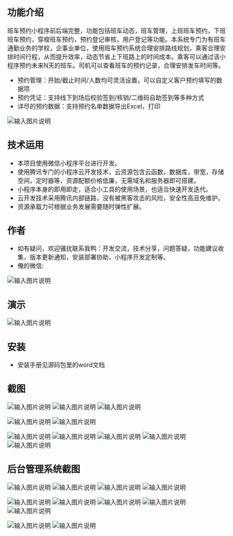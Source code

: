 ## 功能介绍 
    
班车预约小程序前后端完整，功能包括班车动态，班车管理，上班班车预约，下班班车预约，穿梭班车预约，预约登记审核，用户登记等功能。本系统专门为有班车通勤业务的学校，企事业单位，使用班车预约系统合理安排路线规划，乘客合理安排时间行程，从而提升效率，动态节省上下班路上的时间成本。乘客可以通过该小程序预约未来N天的班车。司机可以查看班车的预约记录，合理安排发车时间等。

- 预约管理：开始/截止时间/人数均可灵活设置，可以自定义客户预约填写的数据项
- 预约凭证：支持线下到场后校验签到/核销/二维码自助签到等多种方式
- 详尽的预约数据：支持预约名单数据导出Excel，打印

 ![输入图片说明](demo/%E4%BA%8C%E7%BB%B4%E7%A0%81.png)

## 技术运用
- 本项目使用微信小程序平台进行开发。
- 使用腾讯专门的小程序云开发技术，云资源包含云函数，数据库，带宽，存储空间，定时器等，资源配额价格低廉，无需域名和服务器即可搭建。
- 小程序本身的即用即走，适合小工具的使用场景，也适合快速开发迭代。
- 云开发技术采用腾讯内部链路，没有被黑客攻击的风险，安全性高且免维护。
- 资源承载力可根据业务发展需要随时弹性扩展。  



## 作者
- 如有疑问，欢迎骚扰联系我鸭：开发交流，技术分享，问题答疑，功能建议收集，版本更新通知，安装部署协助，小程序开发定制等。
- 俺的微信:
 
 ![输入图片说明](demo/author-base.png)



## 演示 
 
 
 ![输入图片说明](demo/%E4%BA%8C%E7%BB%B4%E7%A0%81.png)

## 安装

- 安装手册见源码包里的word文档




## 截图
![输入图片说明](demo/1%E9%A6%96%E9%A1%B5.png)
![输入图片说明](demo/2%E7%8F%AD%E8%BD%A6%E5%8A%A8%E6%80%81.png)
![输入图片说明](demo/3%E9%A2%84%E7%BA%A6%E6%97%A5%E5%8E%86.png)

![输入图片说明](demo/4%E6%88%91%E7%9A%84.png)
  ![输入图片说明](demo/5%E4%B8%8A%E7%8F%AD%E7%8F%AD%E8%BD%A6.png)

![输入图片说明](demo/6%E4%B8%8B%E7%8F%AD%E7%8F%AD%E8%BD%A6.png)
![输入图片说明](demo/7%E5%85%B6%E4%BB%96%E7%8F%AD%E8%BD%A6.png)
![输入图片说明](demo/9%E9%A2%84%E7%BA%A6%E8%AF%A6%E6%83%85.png)
![输入图片说明](demo/10%E9%A2%84%E7%BA%A6%E6%B7%BB%E5%8A%A0.png)
![输入图片说明](demo/11%E9%A2%84%E7%BA%A6%E6%88%90%E5%8A%9F.png)
## 后台管理系统截图
 ![输入图片说明](demo/12%E5%90%8E%E5%8F%B0%E9%A6%96%E9%A1%B5.png)
![输入图片说明](demo/13%E5%90%8E%E5%8F%B0-%E9%A2%84%E7%BA%A6%E7%AE%A1%E7%90%86.png)
![输入图片说明](demo/14%E5%90%8E%E5%8F%B0-%E9%A2%84%E7%BA%A6%E8%8F%9C%E5%8D%95.png)
![输入图片说明](demo/15%E5%90%8E%E5%8F%B0-%E9%A2%84%E7%BA%A6%E5%90%8D%E5%8D%95%E4%B8%8B%E8%BD%BD.png)

![输入图片说明](demo/16%E5%90%8E%E5%8F%B0-%E9%A2%84%E7%BA%A6%E6%B7%BB%E5%8A%A0.png)
![输入图片说明](demo/17%E5%90%8E%E5%8F%B0-%E9%A2%84%E7%BA%A6%E6%97%B6%E6%AE%B5%E8%AE%BE%E7%BD%AE.png)
![输入图片说明](demo/18%E5%90%8E%E5%8F%B0-%E9%A2%84%E7%BA%A6%E5%90%8D%E5%8D%95.png)
![输入图片说明](demo/19%E5%90%8E%E5%8F%B0-%E9%A2%84%E7%BA%A6%E5%90%8D%E5%8D%95%E5%AE%A1%E6%A0%B8.png)
![输入图片说明](demo/20%E5%90%8E%E5%8F%B0-%E7%AE%A1%E7%90%86%E5%91%98%E6%A0%B8%E9%94%80.png) 
 
![输入图片说明](demo/21%E5%90%8E%E5%8F%B0-%E5%86%85%E5%AE%B9%E7%AE%A1%E7%90%86.png)
![输入图片说明](demo/22%E5%90%8E%E5%8F%B0-%E5%86%85%E5%AE%B9%E6%B7%BB%E5%8A%A0.png)
